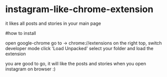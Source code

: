 # instagram-like-chrome-extension
it likes all posts and stories in your main page

#how to install

open google-chrome
go to -> chrome://extensions
on the right top, switch developer mode
click 'Load Unpacked'
select your folder and load the extension

you are good to go, it will like the posts and stories when you open instagram on browser :)
